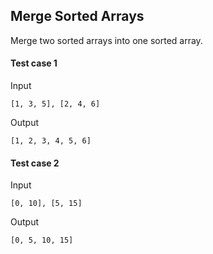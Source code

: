 ## Merge Sorted Arrays

Merge two sorted arrays into one sorted array.


#### Test case 1

Input

```
[1, 3, 5], [2, 4, 6]

```

Output

```
[1, 2, 3, 4, 5, 6]

```

#### Test case 2

Input

```
[0, 10], [5, 15]

```

Output

```
[0, 5, 10, 15]

```
